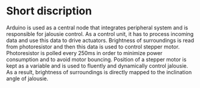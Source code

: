 
# Short discription
Arduino is used as a central node that integrates peripheral system and is responsible for jalousie control. 
As a control unit, it has to process incoming data and use this data to drive actuators. 
Brightness of surroundings is read from photoresistor and then this data is used to control stepper motor. 
Photoresistor is polled every 250ms in order to minimize power consumption and to avoid motor bouncing. 
Position of a stepper motor is kept as a variable and is used to fluently and dynamically control jalousie. 
As a result, brightness of surroundings is directly mapped to the inclination angle of jalousie. 
